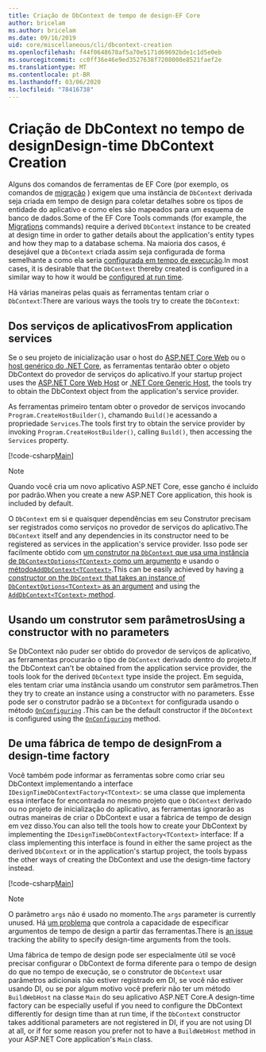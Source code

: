 ```yaml
---
title: Criação de DbContext de tempo de design-EF Core
author: bricelam
ms.author: bricelam
ms.date: 09/16/2019
uid: core/miscellaneous/cli/dbcontext-creation
ms.openlocfilehash: f44f0648678af5a70e5171d69692bde1c1d5e0eb
ms.sourcegitcommit: cc0ff36e46e9ed3527638f7208000e8521faef2e
ms.translationtype: MT
ms.contentlocale: pt-BR
ms.lasthandoff: 03/06/2020
ms.locfileid: "78416738"
---
```

# <a name="design-time-dbcontext-creation"></a><span data-ttu-id="c7c62-102">Criação de DbContext no tempo de design</span><span class="sxs-lookup"><span data-stu-id="c7c62-102">Design-time DbContext Creation</span></span>

<span data-ttu-id="c7c62-103">Alguns dos comandos de ferramentas de EF Core (por exemplo, os comandos de [migração][1] ) exigem que uma instância de `DbContext` derivada seja criada em tempo de design para coletar detalhes sobre os tipos de entidade do aplicativo e como eles são mapeados para um esquema de banco de dados.</span><span class="sxs-lookup"><span data-stu-id="c7c62-103">Some of the EF Core Tools commands (for example, the [Migrations][1] commands) require a derived `DbContext` instance to be created at design time in order to gather details about the application's entity types and how they map to a database schema.</span></span> <span data-ttu-id="c7c62-104">Na maioria dos casos, é desejável que a `DbContext` criada assim seja configurada de forma semelhante a como ela seria [configurada em tempo de execução][2].</span><span class="sxs-lookup"><span data-stu-id="c7c62-104">In most cases, it is desirable that the `DbContext` thereby created is configured in a similar way to how it would be [configured at run time][2].</span></span>

<span data-ttu-id="c7c62-105">Há várias maneiras pelas quais as ferramentas tentam criar o `DbContext`:</span><span class="sxs-lookup"><span data-stu-id="c7c62-105">There are various ways the tools try to create the `DbContext`:</span></span>

## <a name="from-application-services"></a><span data-ttu-id="c7c62-106">Dos serviços de aplicativos</span><span class="sxs-lookup"><span data-stu-id="c7c62-106">From application services</span></span>

<span data-ttu-id="c7c62-107">Se o seu projeto de inicialização usar o host do [ASP.NET Core Web][3] ou o [host genérico do .NET Core][4], as ferramentas tentarão obter o objeto DbContext do provedor de serviços do aplicativo.</span><span class="sxs-lookup"><span data-stu-id="c7c62-107">If your startup project uses the [ASP.NET Core Web Host][3] or [.NET Core Generic Host][4], the tools try to obtain the DbContext object from the application's service provider.</span></span>

<span data-ttu-id="c7c62-108">As ferramentas primeiro tentam obter o provedor de serviços invocando `Program.CreateHostBuilder()`, chamando `Build()`e acessando a propriedade `Services`.</span><span class="sxs-lookup"><span data-stu-id="c7c62-108">The tools first try to obtain the service provider by invoking `Program.CreateHostBuilder()`, calling `Build()`, then accessing the `Services` property.</span></span>

[!code-csharp[Main](../../../../samples/core/Miscellaneous/CommandLine/ApplicationService.cs)]

> [!NOTE]
> <span data-ttu-id="c7c62-109">Quando você cria um novo aplicativo ASP.NET Core, esse gancho é incluído por padrão.</span><span class="sxs-lookup"><span data-stu-id="c7c62-109">When you create a new ASP.NET Core application, this hook is included by default.</span></span>

<span data-ttu-id="c7c62-110">O `DbContext` em si e quaisquer dependências em seu Construtor precisam ser registrados como serviços no provedor de serviços do aplicativo.</span><span class="sxs-lookup"><span data-stu-id="c7c62-110">The `DbContext` itself and any dependencies in its constructor need to be registered as services in the application's service provider.</span></span> <span data-ttu-id="c7c62-111">Isso pode ser facilmente obtido com [um construtor na `DbContext` que usa uma instância de `DbContextOptions<TContext>` como um argumento][5] e usando o [método`AddDbContext<TContext>`][6].</span><span class="sxs-lookup"><span data-stu-id="c7c62-111">This can be easily achieved by having [a constructor on the `DbContext` that takes an instance of `DbContextOptions<TContext>` as an argument][5] and using the [`AddDbContext<TContext>` method][6].</span></span>

## <a name="using-a-constructor-with-no-parameters"></a><span data-ttu-id="c7c62-112">Usando um construtor sem parâmetros</span><span class="sxs-lookup"><span data-stu-id="c7c62-112">Using a constructor with no parameters</span></span>

<span data-ttu-id="c7c62-113">Se DbContext não puder ser obtido do provedor de serviços de aplicativo, as ferramentas procurarão o tipo de `DbContext` derivado dentro do projeto.</span><span class="sxs-lookup"><span data-stu-id="c7c62-113">If the DbContext can't be obtained from the application service provider, the tools look for the derived `DbContext` type inside the project.</span></span> <span data-ttu-id="c7c62-114">Em seguida, eles tentam criar uma instância usando um construtor sem parâmetros.</span><span class="sxs-lookup"><span data-stu-id="c7c62-114">Then they try to create an instance using a constructor with no parameters.</span></span> <span data-ttu-id="c7c62-115">Esse pode ser o construtor padrão se a `DbContext` for configurada usando o método [`OnConfiguring`][7] .</span><span class="sxs-lookup"><span data-stu-id="c7c62-115">This can be the default constructor if the `DbContext` is configured using the [`OnConfiguring`][7] method.</span></span>

## <a name="from-a-design-time-factory"></a><span data-ttu-id="c7c62-116">De uma fábrica de tempo de design</span><span class="sxs-lookup"><span data-stu-id="c7c62-116">From a design-time factory</span></span>

<span data-ttu-id="c7c62-117">Você também pode informar as ferramentas sobre como criar seu DbContext implementando a interface `IDesignTimeDbContextFactory<TContext>`: se uma classe que implementa essa interface for encontrada no mesmo projeto que o `DbContext` derivado ou no projeto de inicialização do aplicativo, as ferramentas ignorarão as outras maneiras de criar o DbContext e usar a fábrica de tempo de design em vez disso.</span><span class="sxs-lookup"><span data-stu-id="c7c62-117">You can also tell the tools how to create your DbContext by implementing the `IDesignTimeDbContextFactory<TContext>` interface: If a class implementing this interface is found in either the same project as the derived `DbContext` or in the application's startup project, the tools bypass the other ways of creating the DbContext and use the design-time factory instead.</span></span>

[!code-csharp[Main](../../../../samples/core/Miscellaneous/CommandLine/BloggingContextFactory.cs)]

> [!NOTE]
> <span data-ttu-id="c7c62-118">O parâmetro `args` não é usado no momento.</span><span class="sxs-lookup"><span data-stu-id="c7c62-118">The `args` parameter is currently unused.</span></span> <span data-ttu-id="c7c62-119">Há [um problema][8] que controla a capacidade de especificar argumentos de tempo de design a partir das ferramentas.</span><span class="sxs-lookup"><span data-stu-id="c7c62-119">There is [an issue][8] tracking the ability to specify design-time arguments from the tools.</span></span>

<span data-ttu-id="c7c62-120">Uma fábrica de tempo de design pode ser especialmente útil se você precisar configurar o DbContext de forma diferente para o tempo de design do que no tempo de execução, se o construtor de `DbContext` usar parâmetros adicionais não estiver registrado em DI, se você não estiver usando DI, ou se por algum motivo você preferir não ter um método `BuildWebHost` na classe `Main` do seu aplicativo ASP.NET Core.</span><span class="sxs-lookup"><span data-stu-id="c7c62-120">A design-time factory can be especially useful if you need to configure the DbContext differently for design time than at run time, if the `DbContext` constructor takes additional parameters are not registered in DI, if you are not using DI at all, or if for some reason you prefer not to have a `BuildWebHost` method in your ASP.NET Core application's `Main` class.</span></span>

  [1]: xref:core/managing-schemas/migrations/index
  [2]: xref:core/miscellaneous/configuring-dbcontext
  [3]: /aspnet/core/fundamentals/host/web-host
  [4]: /aspnet/core/fundamentals/host/generic-host
  [5]: xref:core/miscellaneous/configuring-dbcontext#constructor-argument
  [6]: xref:core/miscellaneous/configuring-dbcontext#using-dbcontext-with-dependency-injection
  [7]: xref:core/miscellaneous/configuring-dbcontext#onconfiguring
  [8]: https://github.com/aspnet/EntityFrameworkCore/issues/8332
